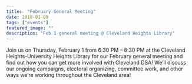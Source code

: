 ```yaml
---
title:  "February General Meeting"
date: 2018-01-09
tags: ["events"]
featured_image: ""
description: "Feb 1 general meeting @ Cleveland Heights Library"
---
```


Join us on Thursday, February 1 from 6:30 PM – 8:30 PM at the Cleveland Heights-University Heights Library for our February general meeting and find out how you can get more involved with Cleveland DSA! We’ll discuss our ongoing campaigns, electoral organizing, committee work, and other ways we’re working throughout the Cleveland area!
